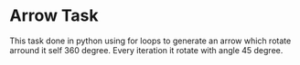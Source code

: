 # Arrow Task

This task done in python using for loops to generate an arrow which rotate arround it self 360 degree.
Every iteration it rotate with angle 45 degree.
